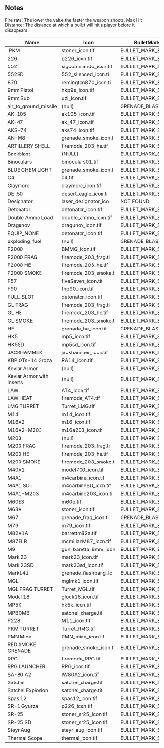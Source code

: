 ## Notes ##

Fire rate: The lower the value the faster the weapon shoots.
Max Hit Distance: The distance at which a bullet will hit a player before it disappears.


|Name| Icon| BulletMark| MaxHitDistance| MagazineAmmoAmount| FireRate| DamageModifier| Recoil| RecoilResetDelay| Bloom| BloomResetTimer| WeaponId|
|-|-|-|-|-|-|-|-|-|-|-|-|
|.PKM|stoner_icon.tif|BULLET_MARK_SMALL|8000|75|0.12|0|50|42|10|30|0000005D|
|226|p226_icon.tif|BULLET_MARK_SMALL|950|15|0.18|0|30|80|20|22|00000006|
|552|sigcommando_icon.tif|BULLET_MARK_SMALL|10000|30|0.15|0|60|50|11|27|00000039|
|552SD|552_silenced_icon.ti|BULLET_MARK_SMALL|10000|30|0.15|-0.2|57|47|11|27|00000043|
|870|remington870_icon.ti|BULLET_MARK_SMALL|840|8|0.75|0|70|40|8|52|00000054|
|9mm Pistol|hkp9s_icon.tif|BULLET_MARK_SMALL|850|13|0.18|-0.2|20|40|10|20|00000008|
|9mm Sub|uzi_icon.tif|BULLET_MARK_SMALL|1500|60|0.075|0|42|80|12|71|00000025|
|air_to_ground_missile|(null)|GRENADE_BLAST|100000|6|0.1|0|70|60|13|6|0000009B|
|AK-105|ak105_icon.tif|BULLET_MARK_SMALL|10000|30|0.13|0|14|26|7|30|00000041|
|AK-47|ak_47_icon.tif|BULLET_MARK_SMALL|10000|30|0.16|0|31|26|10|31|0000003A|
|AKS-74|aks74_icon.tif|BULLET_MARK_SMALL|10000|30|0.13|0|14|26|10|55|0000003B|
|AN-M8|grenade_smoke_icon.t|BULLET_MARK_SMALL|100000|3|0.1|0|70|60|13|6|0000007A|
|ARTILLERY SHELL|firemode_203_he.tif|BULLET_MARK_SMALL|100000|6|1|0|70|60|13|6|000000B4|
|Backblast|(NULL)|BULLET_MARK_SMALL|0|1|0.1|0|70|60|13|6|0000009F|
|Binoculars|binoculars01.tif|BULLET_MARK_SMALL|0|0|0.1|0|70|60|13|6|000000BE|
|BLUE CHEM LIGHT|grenade_smoke_icon.t|BULLET_MARK_SMALL|100000|8|0.1|0|70|60|13|6|00000080|
|C4|c4.tif|BULLET_MARK_SMALL|0|4|0.1|0|70|60|13|6|00000097|
|Claymore|claymore_icon.tif|BULLET_MARK_SMALL|0|4|0.1|0|70|60|13|6|00000099|
|DE .50|desert_eagle_icon.ti|BULLET_MARK_SMALL|1750|7|0.3|0|60|60|45|70|00000007|
|Designator|laser_designator_ico|NOT FOUND|12000|10|0.1|0|70|60|13|10|0000000B|
|Detonator|detonator_icon.tif|BULLET_MARK_SMALL|0|0|0.1|0|70|60|13|6|000000C1|
|Double Ammo Load|double_ammo_icon.tif|BULLET_MARK_SMALL|100000|0|0.1|0|70|60|13|6|000000C2|
|Dragunov|dragunov_icon.tif|BULLET_MARK_SMALL|20000|10|0.15|0|60|40|30|65|00000068|
|EQUIP_NONE|detonator_icon.tif|BULLET_MARK_SMALL|0|0|0.1|0|70|60|13|6|000000FF|
|exploding_fuel|(null)|GRENADE_BLAST|100000|6|0.1|0|70|60|13|6|0000009C|
|F2000|BMMG_icon.tif|BULLET_MARK_SMALL|10000|30|0.1|0|40|32|9|23|0000003F|
|F2000 FRAG|firemode_203_frag.ti|BULLET_MARK_SMALL|100000|6|1|0|70|60|13|6|000000B7|
|F2000 HE|firemode_203_he.tif|BULLET_MARK_SMALL|100000|6|1|0|70|60|13|6|000000B5|
|F2000 SMOKE|firemode_203_smoke.t|BULLET_MARK_SMALL|100000|3|1|0|70|60|13|6|000000B6|
|F57|fiveSeven_icon.tif|BULLET_MARK_SMALL|1250|20|0.2|0|42|52|20|30|00000004|
|F90|fnp90_icon.tif|BULLET_MARK_SMALL|3000|50|0.09|0|32|40|12|40|00000022|
|FULL_SLOT|detonator_icon.tif|BULLET_MARK_SMALL|0|0|0.1|0|70|60|13|6|000000FE|
|GL FRAG|firemode_203_frag.ti|BULLET_MARK_SMALL|100000|8|0.1|0|70|60|13|6|000000B3|
|GL HE|firemode_203_he.tif|BULLET_MARK_SMALL|100000|8|0.1|0|70|60|13|6|000000B0|
|GL SMOKE|firemode_203_smoke.t|BULLET_MARK_SMALL|100000|3|0.1|0|70|60|13|6|000000B2|
|HE|grenade_he_icon.tif|GRENADE_BLAST|100000|3|0.1|0|70|60|13|6|0000007E|
|HK5|mp5_icon.tif|BULLET_MARK_SMALL|3000|30|0.1|0|20|50|11|20|0000001F|
|HK5SD|mp5sd_icon.tif|BULLET_MARK_SMALL|2500|30|0.12|-0.2|20|50|11|20|00000021|
|JACKHAMMER|jackhammer_icon.tif|BULLET_MARK_SMALL|850|12|0.3|0|50|40|8|75|00000053|
|KBP OTs-14 Groza|RA14_icon.tif|BULLET_MARK_SMALL|10000|30|0.11|-0.3|22|26|12|35|00000042|
|Kevlar Armor|(null)|BULLET_MARK_SMALL|0|0|0.1|0|70|60|13|6|000000C9|
|Kevlar Armor with inserts|(null)|BULLET_MARK_SMALL|100000|0|0.1|0|70|60|13|6|000000CA|
|LAW|AT4_icon.tif|BULLET_MARK_SMALL|12000|1|0.25|0|70|60|13|6|00000091|
|LAW HEAT|firemode_AT4.tif|BULLET_MARK_SMALL|100000|1|3|0|70|60|13|6|000000B9|
|LMG TURRET|Turret_LMG.tif|BULLET_MARK_SMALL|8000|75|0.12|0|50|42|0|30|000000CF|
|M14|m14_icon.tif|BULLET_MARK_SMALL|12000|20|0.12|0|60|42|12|34|0000003C|
|M16A2|m16_icon.tif|BULLET_MARK_SMALL|12000|30|0.1|0.3|25|20|11|20|00000033|
|M16A2-M203|m16a203_icon.tif|BULLET_MARK_SMALL|12000|30|0.1|0.3|25|20|9|23|00000034|
|M203|(null)|BULLET_MARK_SMALL|12000|0|2|0|70|60|13|6|0000008D|
|M203 FRAG|firemode_203_frag.ti|BULLET_MARK_SMALL|100000|6|1|0|70|60|13|6|000000AF|
|M203 HE|firemode_203_he.tif|BULLET_MARK_SMALL|100000|6|1|0|70|60|13|6|000000AB|
|M203 SMOKE|firemode_203_smoke.t|BULLET_MARK_SMALL|100000|3|1|0|70|60|13|6|000000AD|
|M40A1|model700_icon.tif|BULLET_MARK_SMALL|20000|25|0.5|0|40|15|35|65|00000066|
|M4A1|m4carbine_icon.tif|BULLET_MARK_SMALL|10000|30|0.12|0.3|45|70|12|26|00000036|
|M4A1 SD|m4carbineSD_icon.tif|BULLET_MARK_SMALL|8000|30|0.14|0.15|45|70|12|26|0000003E|
|M4A1-M203|m4carbine203_icon.ti|BULLET_MARK_SMALL|10000|30|0.14|0|45|75|11.5|32|0000003D|
|M60E3|m60e.tif|BULLET_MARK_SMALL|8000|100|0.16|0|50|42|10|55|0000005B|
|M63A|stoner_icon.tif|BULLET_MARK_SMALL|8000|75|0.12|-0.4|50|42|10|30|0000005C|
|M67|grenade_frag_icon.ti|GRENADE_BLAST|100000|3|0.1|0|70|60|13|6|00000079|
|M79|m79_icon.tif|BULLET_MARK_SMALL|12000|8|1.5|0|70|60|13|6|0000008F|
|M82A1A|barrettm82a.tif|BULLET_MARK_SMALL|24000|10|2.1|0|50|40|50|100|00000065|
|M87ELR|mcmillanM87_icon.tif|BULLET_MARK_SMALL|24000|10|0.7|0|60|25|50|100|00000067|
|M9|gun_baretta_9mm_icon|BULLET_MARK_SMALL|950|13|0.18|0|110|75|20|26|00000005|
|Mark 23|mark23_icon.tif|BULLET_MARK_SMALL|1250|12|0.2|0|40|60|20|30|0000000F|
|Mark 23SD|mark23sd_icon.tif|BULLET_MARK_SMALL|1100|12|0.2|0|40|60|20|30|00000010|
|Mark141|grenade_flashbang_ic|BULLET_MARK_SMALL|100000|6|0.1|0|70|60|13|6|0000007B|
|MGL|mglmk1_icon.tif|BULLET_MARK_SMALL|12000|6|0.25|0|70|60|13|6|0000008E|
|MGL FRAG TURRET|Turret_MGL.tif|BULLET_MARK_SMALL|100000|24|1|0|70|60|0|6|000000E6|
|Model 18|glock18_icon.tif|BULLET_MARK_SMALL|950|17|0.06|0|60|40|20|65|0000000E|
|MP5K|hk5k_icon.tif|BULLET_MARK_SMALL|1000|30|0.075|0|17|60|11|44|00000026|
|MPBOMB|satchel_charge.tif|BULLET_MARK_SMALL|1000|1|0.1|0|70|60|13|6|0000009A|
|P228|M11_icon.tif|BULLET_MARK_SMALL|950|15|0.18|0|30|80|20|22|0000000C|
|PKM TURRET|Turret_RMG.tif|BULLET_MARK_SMALL|8000|250|0.12|0|15|42|0|35|000000CD|
|PMN Mine|PMN_mine_icon.tif|BULLET_MARK_SMALL|0|4|0.1|0|70|60|13|6|0000009E|
|RED SMOKE GRENADE|grenade_smoke_icon.t|BULLET_MARK_SMALL|100000|6|0.1|0|70|60|13|6|0000007F|
|RPG|firemode_RPG.tif|BULLET_MARK_SMALL|100000|1|3|0|70|60|13|6|000000BA|
|RPG LAUNCHER|RPG_icon.tif|BULLET_MARK_SMALL|12000|1|0.25|0|70|60|13|6|00000092|
|SA-80 A2|IW80A2_icon.tif|BULLET_MARK_SMALL|12000|30|0.1|0|25|20|11|20|00000040|
|Satchel|satchel_charge.tif|BULLET_MARK_SMALL|0|1|0.1|0|70|60|13|6|00000098|
|Satchel Explosion|satchel_charge.tif|BULLET_MARK_SMALL|0|1|0.1|0|70|60|13|6|0000009D|
|Spas 12|spas12_icon.tif|BULLET_MARK_SMALL|850|12|0.45|0|70|40|8|52|00000051|
|SR-1 Gyurza|p226_icon.tif|BULLET_MARK_SMALL|1500|18|0.18|0|30|80|20|22|0000000D|
|SR-25|stoner_sr25_icon.tif|BULLET_MARK_SMALL|17000|20|0.15|0.4|60|40|30|65|0000006A|
|SR-25 SD|stoner_sr25_icon.tif|BULLET_MARK_SMALL|15000|20|0.15|0|60|40|30|65|00000069|
|Steyr Aug|steyr_aug_icon.tif|BULLET_MARK_SMALL|3000|30|0.09|0|32|40|12|45|00000044|
|Thermal Scope|thermal_icon.tif|BULLET_MARK_SMALL|0|0|0.1|0|70|60|13|6|000000C3|
